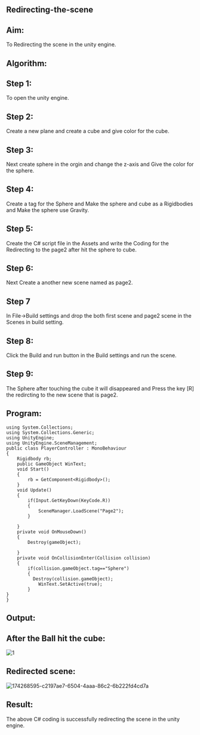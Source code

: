 ## Redirecting-the-scene                 

## Aim:
To Redirecting the scene in the unity engine.


## Algorithm:
## Step 1:
To open the unity engine.
## Step 2:
Create a new plane and create a cube and give color for the cube.
## Step 3:
Next create sphere in the orgin and change the z-axis and Give the color for the sphere.
## Step 4:
Create a tag for the Sphere and Make the sphere and cube as a Rigidbodies and Make the sphere use Gravity.
## Step 5:
Create the C# script file in the Assets and write the Coding for the Redirecting to the page2 after hit the sphere to cube.
## Step 6:
Next Create a another new scene named as page2.
## Step 7
In File->Build settings and drop the both first scene and page2 scene in the Scenes in build setting.
## Step 8:
Click the Build and run button in the Build settings and run the scene.
## Step 9:
The Sphere after touching the cube it will disappeared and Press the key [R] the redircting to the new scene that is page2.
## Program:
```
using System.Collections;
using System.Collections.Generic;
using UnityEngine;
using UnityEngine.SceneManagement;
public class PlayerController : MonoBehaviour
{
    Rigidbody rb;
    public GameObject WinText;
    void Start()
    {
        rb = GetComponent<Rigidbody>();
    }
    void Update()
    {
        if(Input.GetKeyDown(KeyCode.R))
        {
            SceneManager.LoadScene("Page2");
        }

    }
    private void OnMouseDown()
    {
        Destroy(gameObject);

    }
    private void OnCollisionEnter(Collision collision)
    {
        if(collision.gameObject.tag=="Sphere")
        {
          Destroy(collision.gameObject);
            WinText.SetActive(true);
        }
}
}

```
## Output:
## After the Ball hit the cube:
![1](https://user-images.githubusercontent.com/75235477/174622332-2e1d3a44-1c75-4e8f-ac9c-43b298e7da01.png)

## Redirected scene:
![174268595-c2197ae7-6504-4aaa-86c2-6b222fd4cd7a](https://user-images.githubusercontent.com/75235477/174622360-627c737b-7274-4947-a181-0e0f1b464e83.png)


## Result:
The above C# coding is successfully redirecting the scene in the unity engine.
